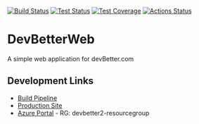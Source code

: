[![Build Status](https://dev.azure.com/ardalis/DevBetterWeb/_apis/build/status/ardalis.DevBetterWeb?branchName=master)](https://dev.azure.com/ardalis/DevBetterWeb/_build/latest?definitionId=5&branchName=master)
[![Test Status](https://img.shields.io/azure-devops/tests/ardalis/DevBetterWeb/5.svg)](https://dev.azure.com/ardalis/DevBetterWeb/_build?definitionId=5)
[![Test Coverage](https://img.shields.io/azure-devops/coverage/ardalis/DevBetterWeb/5.svg)](https://dev.azure.com/ardalis/DevBetterWeb/_build?definitionId=5)
[![Actions Status](https://github.com/ardalis/DevBetterWeb/workflows/dotnetcore/badge.svg)](https://github.com/ardalis/DevBetterWeb/actions)


# DevBetterWeb

A simple web application for devBetter.com

## Development Links

- [Build Pipeline](https://dev.azure.com/ardalis/DevBetterWeb/_build)
- [Production Site](https://devbetter.com/)
- [Azure Portal](https://portal.azure.com) - RG: devbetter2-resourcegroup
